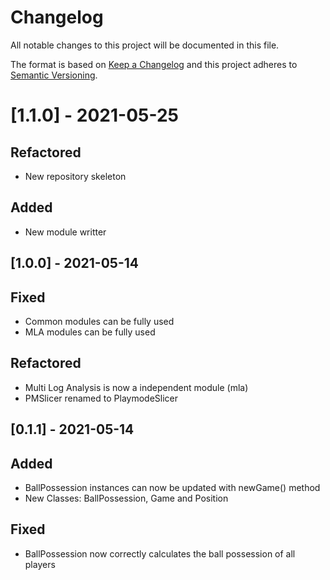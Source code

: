 
# Changelog
All notable changes to this project will be documented in this file.
 
The format is based on [Keep a Changelog](http://keepachangelog.com/)
and this project adheres to [Semantic Versioning](http://semver.org/).

# [1.1.0] - 2021-05-25 
## Refactored
- New repository skeleton

## Added
- New module writter 

## [1.0.0] - 2021-05-14
## Fixed
- Common modules can be fully used
- MLA modules can be fully used 

## Refactored
- Multi Log Analysis is now a independent module (mla)
- PMSlicer renamed to PlaymodeSlicer

## [0.1.1] - 2021-05-14
## Added

- BallPossession instances can now be updated with newGame() method
- New Classes: BallPossession, Game and Position

## Fixed
- BallPossession now correctly calculates the ball possession of all players
